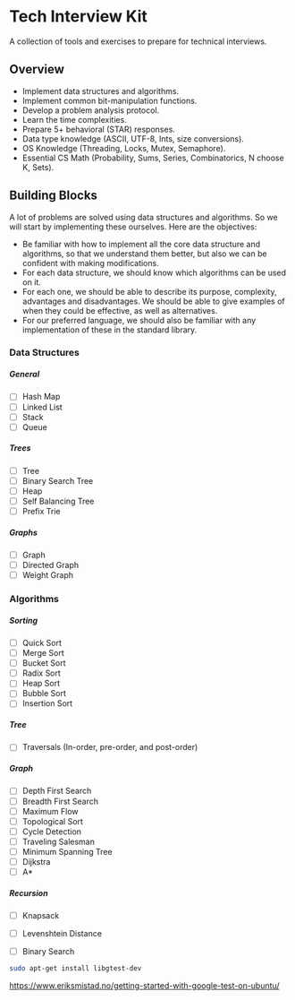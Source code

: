 # Tech Interview Kit
A collection of tools and exercises to prepare for technical interviews.

## Overview

* Implement data structures and algorithms.
* Implement common bit-manipulation functions.
* Develop a problem analysis protocol.
* Learn the time complexities.
* Prepare 5+ behavioral (STAR) responses.
* Data type knowledge (ASCII, UTF-8, Ints, size conversions).
* OS Knowledge (Threading, Locks, Mutex, Semaphore).
* Essential CS Math (Probability, Sums, Series, Combinatorics, N choose K, Sets).

## Building Blocks

A lot of problems are solved using data structures and algorithms. So we will start by implementing these ourselves. Here are the objectives:

* Be familiar with how to implement all the core data structure and algorithms, so that we understand them better, but also we can be confident with making modifications.
* For each data structure, we should know which algorithms can be used on it.
* For each one, we should be able to describe its purpose, complexity, advantages and disadvantages. We should be able to give examples of when they could be effective, as well as alternatives.
* For our preferred language, we should also be familiar with any implementation of these in the standard library.

### Data Structures

##### General

- [ ] Hash Map
- [ ] Linked List
- [ ] Stack
- [ ] Queue

##### Trees

- [ ] Tree
- [ ] Binary Search Tree
- [ ] Heap
- [ ] Self Balancing Tree
- [ ] Prefix Trie

##### Graphs

- [ ] Graph
- [ ] Directed Graph
- [ ] Weight Graph

### Algorithms

##### Sorting

- [ ] Quick Sort
- [ ] Merge Sort
- [ ] Bucket Sort
- [ ] Radix Sort
- [ ] Heap Sort
- [ ] Bubble Sort
- [ ] Insertion Sort

##### Tree

- [ ] Traversals (In-order, pre-order, and post-order)

##### Graph

- [ ] Depth First Search
- [ ] Breadth First Search
- [ ] Maximum Flow
- [ ] Topological Sort
- [ ] Cycle Detection
- [ ] Traveling Salesman
- [ ] Minimum Spanning Tree
- [ ] Dijkstra
- [ ] A*

##### Recursion

- [ ] Knapsack
- [ ] Levenshtein Distance
- [ ] Binary Search



```bash
sudo apt-get install libgtest-dev
```

https://www.eriksmistad.no/getting-started-with-google-test-on-ubuntu/



